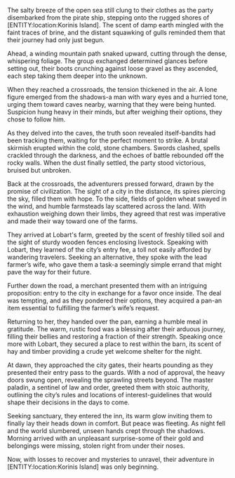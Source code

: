 <p>The salty breeze of the open sea still clung to their clothes as the party disembarked from the pirate ship, stepping onto the rugged shores of [ENTITY:location:Korinis Island]. The scent of damp earth mingled with the faint traces of brine, and the distant squawking of gulls reminded them that their journey had only just begun.</p>

<p>Ahead, a winding mountain path snaked upward, cutting through the dense, whispering foliage. The group exchanged determined glances before setting out, their boots crunching against loose gravel as they ascended, each step taking them deeper into the unknown.</p>

<p>When they reached a crossroads, the tension thickened in the air. A lone figure emerged from the shadows-a man with wary eyes and a hurried tone, urging them toward caves nearby, warning that they were being hunted. Suspicion hung heavy in their minds, but after weighing their options, they chose to follow him.</p>

<p>As they delved into the caves, the truth soon revealed itself-bandits had been tracking them, waiting for the perfect moment to strike. A brutal skirmish erupted within the cold, stone chambers. Swords clashed, spells crackled through the darkness, and the echoes of battle rebounded off the rocky walls. When the dust finally settled, the party stood victorious, bruised but unbroken.</p>

<p>Back at the crossroads, the adventurers pressed forward, drawn by the promise of civilization. The sight of a city in the distance, its spires piercing the sky, filled them with hope. To the side, fields of golden wheat swayed in the wind, and humble farmsteads lay scattered across the land. With exhaustion weighing down their limbs, they agreed that rest was imperative and made their way toward one of the farms.</p>

<p>They arrived at Lobart's farm, greeted by the scent of freshly tilled soil and the sight of sturdy wooden fences enclosing livestock. Speaking with Lobart, they learned of the city’s entry fee, a toll not easily afforded by wandering travelers. Seeking an alternative, they spoke with the lead farmer’s wife, who gave them a task-a seemingly simple errand that might pave the way for their future.</p>

<p>Further down the road, a merchant presented them with an intriguing proposition: entry to the city in exchange for a favor once inside. The deal was tempting, and as they pondered their options, they acquired a pan-an item essential to fulfilling the farmer’s wife’s request.</p>

<p>Returning to her, they handed over the pan, earning a humble meal in gratitude. The warm, rustic food was a blessing after their arduous journey, filling their bellies and restoring a fraction of their strength. Speaking once more with Lobart, they secured a place to rest within the barn, its scent of hay and timber providing a crude yet welcome shelter for the night.</p>

<p>At dawn, they approached the city gates, their hearts pounding as they presented their entry pass to the guards. With a nod of approval, the heavy doors swung open, revealing the sprawling streets beyond. The master paladin, a sentinel of law and order, greeted them with stoic authority, outlining the city’s rules and locations of interest-guidelines that would shape their decisions in the days to come.</p>

<p>Seeking sanctuary, they entered the inn, its warm glow inviting them to finally lay their heads down in comfort. But peace was fleeting. As night fell and the world slumbered, unseen hands crept through the shadows. Morning arrived with an unpleasant surprise-some of their gold and belongings were missing, stolen right from under their noses.</p>

<p>Now, with losses to recover and mysteries to unravel, their adventure in [ENTITY:location:Korinis Island] was only beginning.</p>
